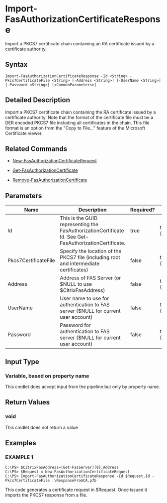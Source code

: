 # Import-FasAuthorizationCertificateResponse

Import a PKCS7 certificate chain containing an RA certificate issued by a certificate authority.

## Syntax

`Import-FasAuthorizationCertificateResponse -Id <String> -Pkcs7CertificateFile <String> [-Address <String>] [-UserName <String>] [-Password <String>] [<CommonParameters>]`

## Detailed Description

Import a PKCS7 certificate chain containing the RA certificate issued by a certificate authority. Note that the format of the certificate file must be a DER encoded PKCS7 file including all certificates in the chain. This file format is an option from the "Copy to File..." feature of the Microsoft Certificate viewer.

## Related Commands

-  [New-FasAuthorizationCertificateRequest](New-FasAuthorizationCertificateRequest.md) 

-  [Get-FasAuthorizationCertificate](Get-FasAuthorizationCertificate.md) 

-  [Remove-FasAuthorizationCertificate](Remove-FasAuthorizationCertificate.md)

## Parameters

| Name                 | Description                                                                                            | Required? | Pipeline Input        | Default Value      |
|----------------------|--------------------------------------------------------------------------------------------------------|-----------|-----------------------|--------------------|
| Id                   | This is the GUID representing the FasAuthorizationCertificate Id. See Get-FasAuthorizationCertificate. | true      | true (ByPropertyName) | (Default)          |
| Pkcs7CertificateFile | Specify the location of the PKCS7 file (including root and intermediate certificates)                  | false     | true (ByPropertyName) | (default)          |
| Address              | Address of FAS Server (or \$NULL to use \$CitrixFasAddress)                                            | false     | true (ByPropertyName) | \$CitrixFasAddress |
| UserName             | User name to use for authentication to FAS server (\$NULL for current user account)                    | false     | true (ByPropertyName) | \$NULL             |
| Password             | Password for authentication to FAS server (\$NULL for current user account)                            | false     | true (ByPropertyName) | \$NULL             |

## Input Type

### Variable, based on property name

This cmdlet does accept input from the pipeline but only by property name.

## Return Values

### void

This cmdlet does not return a value

## Examples

### EXAMPLE 1

    C:\PS> $CitrixFasAddress=(Get-FasServer)[0].Address
    C:\PS> $Request = New-FasAuthorizationCertificateRequest
    C:\PS> Import-FasAuthorizationCertificateResponse -Id $Request.Id -Pkcs7CertificateFile .\ResponseFromCA.p7b

This code generates a certificate request in \$Request. Once issued it imports the PKCS7 response from a file.
